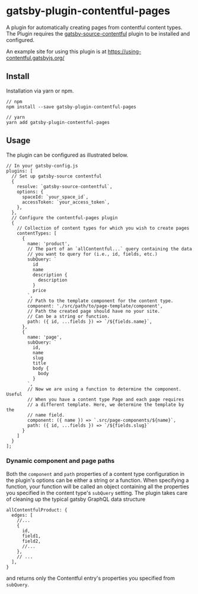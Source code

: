 # gatsby-plugin-contentful-pages
A plugin for automatically creating pages from contentful content types. The Plugin requires the [gatsby-source-contentful](https://github.com/gatsbyjs/gatsby/tree/master/packages/gatsby-source-contentful) plugin to be installed and configured.

An example site for using this plugin is at https://using-contentful.gatsbyjs.org/

## Install

Installation via yarn or npm.

```
// npm
npm install --save gatsby-plugin-contentful-pages

// yarn
yarn add gatsby-plugin-contentful-pages
```

## Usage

The plugin can be configured as illustrated below.

```
// In your gatsby-config.js
plugins: [
  // Set up gatsby-source contentful
  {
    resolve: `gatsby-source-contentful`,
    options: {
      spaceId: `your_space_id`,
      accessToken: `your_access_token`,
    },
  },
  // Configure the contentful-pages plugin
  {
    // Collection of content types for which you wish to create pages
    contentTypes: [
      {
        name: 'product',
        // The part of an `allContentful...` query containing the data
        // you want to query for (i.e., id, fields, etc.)
        subQuery: `
          id
          name
          description {
            description
          }
          price
        `,
        // Path to the template component for the content type.
        component: './src/path/to/page-template/component',
        // Path the created page should have no your site.
        // Can be a string or function.
        path: ({ id, ...fields }) => `/${fields.name}`,
      },
      {
        name: 'page',
        subQuery: `
          id,
          name
          slug
          title
          body {
            body
          }
        `,
        // Now we are using a function to determine the component. Useful
        // When you have a content type Page and each page requires
        // a different template. Here, we determine the template by the
        // name field.
        component: ({ name }) => `.src/page-components/${name}`,
        path: ({ id, ...fields }) => `/${fields.slug}`
      }
    ]
  }
];
```

### Dynamic component and page paths

Both the `component` and `path` properties of a content type configuration in the plugin's options can be either a string or a function. When specifying a function, your function will be called an object containing all the properties you specified in the content type's `subQuery` setting. The plugin takes care of cleaning up the typical gatsby GraphQL data structure

```
allContentfulProduct: {
  edges: [
    //...
    {
      id,
      field1,
      field2,
      //...
    },
    // ...
  ],
}
```

and returns only the Contentful entry's properties you specified from `subQuery`.